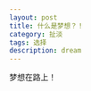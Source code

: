 ```yaml
---
layout: post
title: 什么是梦想？！
category: 扯淡
tags: 选择
description: dream
---
```

梦想在路上！
<!--
##北京
这篇日志的时候，我已经是年后到北京的第一周周末了。说实话，现在的生活过的不是我想象的那样好。

当然，我觉得，这些东西写下来无所谓，这是我真是内心的写照。包括衣食住行，当然，希望这只是暂时的。

其实也多多少少零零碎碎在北京待的时间加起来也有半年了，对于北京，我有以下的总结：

*   大，太大。这导致没有归属感。
*   紧张，城市的一切都很紧张。
*   速度，不管是地铁上，还是公交，公司，速度至上。
*   手机，上班之外，地铁上，几乎每个人都低头在玩手机。
*   雾霾，很严重。

>>当然了，如果我很牛逼的话，除了最后一条，其他是感觉不到了。但是，明显，现在一点都不牛逼嘛，争取以后变得牛逼咯。

##读研
来北京是来读研的，其实现在还没从武大毕业。当时也说了国防科大和中科院之间的选择。最后选择了中科院。

至少我今天，觉得这是我做得最错的一个决定。也许会错了一生。因为，这东西，没法后悔了。

`放着在长沙的女朋友不管，不去国防科大读研，来到北京混日子，傻逼吗？`

虽然男人事业为重，但是说实话，如果你真的很爱你的女朋友，你愿意离开她吗？我很爱她，很爱，但是我很傻逼，选择了离开，这一条，足够判定我了，死刑。

##生活
不知道是什么样子的生活，看`知乎`上很多文章，说很多年轻人，放弃家乡的工作，放弃和亲人在一起的日子，一定要选择北上广深这样的城市去打拼，为了什么呢？真的是爱这一个城市中的自己吗？

##心情郁闷的原因
*   天气，雾霾太严重了……吃饭都没胃口了。
*   能力，感觉自己现在啥也做不了，又心有不甘。
*   求变，求道路，路漫漫……

##写出来，不怕
说实话，我这么写出来，就是想让大伙看看。我也要时刻的自我监督。不能让自己堕落了。

当然，既然选择了这座城市，那就尝试着去接受。（为什么要去接受呢？我完全可以一走了之啊！）

但是，知识是必须的。

##梦想
梦想到底是什么呢？老师说过，一个人最终的成就，不会高过他当初的梦想……

我想，研究生阶段，这三年，我要么`辍学`自己去打拼，要么就做到以下几点，这算是近三年的目标吧。

>>看到这些，请别笑话，梦大或者梦小，请都别笑话。

*   __为自己的账户储存第一个10万元__
*   开发一个像样的产品，不要借助导师的力量，用户4位数以上。
*   每两个月陪女朋友一趟，旅游也好，在长沙或者北京呆在也好。我知道研究生的生活会没有自由，没有时间，但是这是必须要做到的。我爱我的女朋友，我要找时间陪她。
*   不要为自己做不到的事情找理由和借口，做不到就是能力不足，只要认真做的事情就一定要做好。
*   拒绝。(对我好的，不好的，都要学会拒绝)
*   认识一些跟我生活不在一个世界的人，或者事物。
*   待补充

也许，上面都是我这个未经世事的本科生的一个妄想，但是我觉得，而且我相信，我可以做到。当然，没有阻力也就不叫梦想了。

当然，这肯定不是真正的梦想，梦想，已经深深的埋在我的心底，时刻奋斗着。

##选择
既然选择了，就把这个选择正确化吧。我相信，我行的。

当然，注意了，保证身体健康，注意身体！

>>接下来，就是放手一搏了。很多人在我前头，也有一些人在我后面，我会拼搏的。亲爱的，等我回来！

##还有

>>其实还有很多愤青和不着边际的事情，就不码字了……我相信，我可以做到的。


##3月11日续
渐渐的过了一段时间，我又看了一遍日志。

心也慢慢[沉淀]了下来,虽然有时候心里还是很难受，但是也可以静下心来。

但是，我知道，这是环境在改变着我，北京的大环境在改变我。

有时候我在想，为什么是我要适应这样的环境？而不是我在改变环境，让环境来适应我呢？

朋友说，这太天真了。

是啊，都不敢想，怎么会有突破呢？

所以，不管什么情况，先寻求一下自我突破吧～

先突破自己，然后突破周围的环境，然后改变。我不会一开始傻到要去改变整个世界，也不会要改变整个国家，但是至少，我觉得我应该先改变我自己……

不对，说着说着，又到了改变自己了……

难道，真的，要改变自己吗？就算是环境如此的恶劣也要吗？

待续……
-->